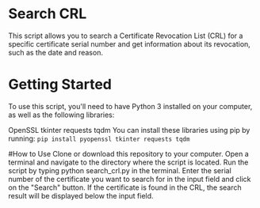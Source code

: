 # Search CRL
This script allows you to search a Certificate Revocation List (CRL) for a specific certificate serial number and get information about its revocation, such as the date and reason.

# Getting Started
To use this script, you'll need to have Python 3 installed on your computer, as well as the following libraries:

OpenSSL
tkinter
requests
tqdm
You can install these libraries using pip by running:
```pip install pyopenssl tkinter requests tqdm```

#How to Use
Clone or download this repository to your computer.
Open a terminal and navigate to the directory where the script is located.
Run the script by typing python search_crl.py in the terminal.
Enter the serial number of the certificate you want to search for in the input field and click on the "Search" button.
If the certificate is found in the CRL, the search result will be displayed below the input field.
